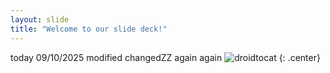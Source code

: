 ```yaml
---
layout: slide
title: "Welcome to our slide deck!"
---
```

today 09/10/2025 modified
changedZZ again
again
![droidtocat](https://octodex.github.com/images/droidtocat.png)
{: .center}
